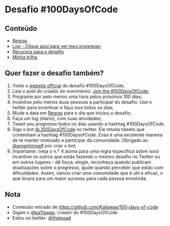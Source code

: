 # Desafio #100DaysOfCode

## Conteúdo
* [Regras](regras.md)
* [Log - Clique aqui para ver meu progresso](log.md)
* [Recursos para o desafio](recursos.md)
* [Minha trilha](trilha.md)

## Quer fazer o desafio também? 

1. Visite o [website official](http://100daysofcode.com/) do desafio #100DaysOfCode;
2. Leia o post do criador do movimento: [Join the #100DaysOfCode](https://medium.freecodecamp.com/join-the-100daysofcode-556ddb4579e4);
3. Programe por pelo menos uma hora pelos próximos 100 dias;
4. Incentive pelo menos duas pessoas a participar do desafio. Use o twitter para incentivar e faça isso todos os dias;
5. Mude a data em [Regras](https://#) para o dia que iniciou o desafio;
6. Faça um log (diário), com suas atividades;
7. Tweet seu progresso todos os dias usando a hashtag #100DaysOfCode.
8. Siga o bot [@_100DaysOfCode](https://twitter.com/_100DaysOfCode) no twitter. Ele retuíta tweets que contenham a hashtag #100DaysofCode. Essa é uma excelente maneira de te manter motivado e participar da comunidade. Obrigado ao [@amanhimself](https://twitter.com/amanhimself) por criar o bot;
9. Importante: (veja o n.º 4 acima para uma regra específica sobre isso) Incentive os outros que estão fazendo o mesmo desafio no Twitter ou em outros lugares - dê força, elogie, reconheça quando publicam atualizações sobre o progresso, ajude quando perceber que estão com dificuldades. Assim, vamos criar uma comunidade que é útil e eficaz, o que levará para um maior sucesso para cada pessoa envolvida.

## Nota
* Conteúdo retirado de https://github.com/Kallaway/100-days-of-code
* Sigam o [@ka11away](https://twitter.com/ka11away), criador do #100DaysOfCode
* Estou no twitter: [@theleoad](https://twitter.com/theleoad)
